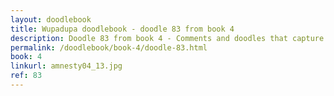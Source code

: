 ```yaml
---
layout: doodlebook
title: Wupadupa doodlebook - doodle 83 from book 4
description: Doodle 83 from book 4 - Comments and doodles that capture the essence of this event  
permalink: /doodlebook/book-4/doodle-83.html
book: 4
linkurl: amnesty04_13.jpg
ref: 83
---	  
```

																																																																							